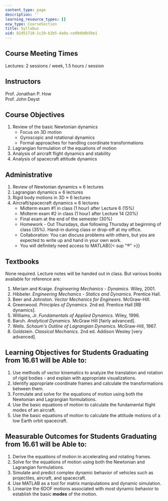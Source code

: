 ```yaml
---
content_type: page
description: ''
learning_resource_types: []
ocw_type: CourseSection
title: Syllabus
uid: 82d51718-1c20-b2b5-da0a-ce99db0b50e1
---
```


Course Meeting Times
--------------------

Lectures: 2 sessions / week, 1.5 hours / session

Instructors
-----------

Prof. Jonathan P. How  
Prof. John Deyst

Course Objectives
-----------------

1.  Review of the basic Newtonian dynamics
    *   Focus on 3D motion
    *   Gyroscopic and rotational dynamics
    *   Formal approaches for handling coordinate transformations
2.  Lagrangian formulation of the equations of motion
3.  Analysis of aircraft flight dynamics and stability
4.  Analysis of spacecraft attitude dynamics

Administrative
--------------

1.  Review of Newtonian dynamics ≈ 6 lectures
2.  Lagrangian dynamics ≈ 6 lectures
3.  Rigid body motions in 3D ≈ 6 lectures
4.  Aircraft/spacecraft dynamics ≈ 6 lectures
    *   Midterm exam #1 in class (1 hour) after Lecture 6 (15%)
    *   Midterm exam #2 in class (1 hour) after Lecture 14 (20%)
    *   Final exam at the end of the semester (30%)
    *   Homework - Out Thursdays, due following Thursday at beginning of class (35%). Hand-in during class or drop-off at my office.
    *   Collaboration: You can discuss problems with others, but you are expected to write up and hand in your own work.
    *   You will definitely need access to MATLAB{{< sup "®" >}}

Textbooks
---------

None required. Lecture notes will be handed out in class. But various books available for reference are:

1.  Meriam and Kraige. _Engineering Mechanics - Dynamics._ Wiley, 2001.
2.  Hibbeler. _Engineering Mechanics - Statics and Dynamics._ Prentice Hall.
3.  Beer and Johnston. _Vector Mechanics for Engineers_. McGraw-Hill.
4.  Greenwood. _Principles of Dynamics_. 2nd ed. Prentice Hall \[RB dynamics\].
5.  Williams, Jr. _Fundamentals of Applied Dynamics._ Wiley, 1996.
6.  Baruh. _Analytical Dynamics._ McGraw Hill \[fairly advanced\].
7.  Wells. _Schaum's Outline of Lagrangian Dynamics._ McGraw-Hill, 1967.
8.  Goldstein. _Classical Mechanics._ 2nd ed. Addison Wesley \[very advanced\].

Learning Objectives for Students Graduating from 16.61 will be Able to:
-----------------------------------------------------------------------

1.  Use methods of vector kinematics to analyze the translation and rotation of rigid bodies - and explain with appropriate visualizations.
2.  Identify appropriate coordinate frames and calculate the transformations between them.
3.  Formulate and solve for the equations of motion using both the Newtonian and Lagrangian formulations.
4.  Use the basic equations of motion to calculate the fundamental flight modes of an aircraft.
5.  Use the basic equations of motion to calculate the attitude motions of a low Earth orbit spacecraft.

Measurable Outcomes for Students Graduating from 16.61 will be Able to:
-----------------------------------------------------------------------

1.  Derive the equations of motion in accelerating and rotating frames.
2.  Solve for the equations of motion using both the Newtonian and Lagrangian formulations.
3.  Simulate and predict complex dynamic behavior of vehicles such as projectiles, aircraft, and spacecraft.
4.  Use MATLAB as a tool for matrix manipulations and dynamic simulation.
5.  Linearize the 6DOF motions associated with most dynamic behavior to establish the basic **modes** of the motion.